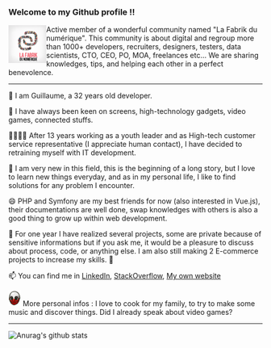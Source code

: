 ### Welcome to my Github profile !! 

<img src="logofabrik.png" alt="La Fabrik du numérique" height="75px" align="left"> 
Active member of a wonderful community named "La Fabrik du numérique". This community is about digital and regroup more than 1000+ developers, recruiters, designers, testers, data scientists, CTO, CEO, PO, MOA, freelances etc... We are sharing knowledges, tips, and helping each other in a perfect benevolence.
<hr>

👋 I am Guillaume, a 32 years old developer. 

🔭 I have always been keen on screens, high-technology gadgets, video games, connected stuffs.

👯:heart_eyes_cat::dancing_men: After 13 years working as a youth leader and as High-tech customer service representative (I appreciate human contact), I have decided to retraining myself with IT development.

🌱 I am very new in this field, this is the beginning of a long story, but I love to learn new things everyday, and as in my personal life, I like to find solutions for any problem I encounter. 

😄 PHP and Symfony are my best friends for now (also interested in Vue.js), their documentations are well done, swap knowledges with others is also a good thing to grow up within web development. 

💬 For one year I have realized several projects, some are private because of sensitive informations but if you ask me, it would be a pleasure to discuss about process, code, or anything else. I am also still making 2 E-commerce projects to increase my skills. :muscle:

📫 You can find me in [LinkedIn](https://www.linkedin.com/in/guillaumegeorges/), [StackOverflow](https://stackoverflow.com/users/13133575/metaljk), [My own website](https://www.guillaumegeorges.fr)

 <img src="wolf.jpg" alt="Payday 2" height="32px"> More personal infos : I love to cook for my family, to try to make some music and discover things. Did I already speak about video games? 
 
<hr>

![Anurag's github stats](https://github-readme-stats.vercel.app/api?username=Metaljunkfr)


<!--
**Metaljunkfr/Metaljunkfr** is a ✨ _special_ ✨ repository because its `README.md` (this file) appears on your GitHub profile.

Here are some ideas to get you started:

- 🔭 I’m currently working on ...
- 🌱 I’m currently learning ...
- 👯 I’m looking to collaborate on ...
- 🤔 I’m looking for help with ...
- 💬 Ask me about ...
- 📫 How to reach me: ...
- 😄 Pronouns: ...
- ⚡ Fun fact: ...
-->
